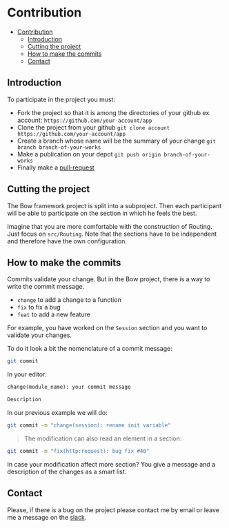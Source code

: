 # Contribution

- [Contribution](#contribution)
  - [Introduction](#introduction)
  - [Cutting the project](#cutting-the-project)
  - [How to make the commits](#how-to-make-the-commits)
  - [Contact](#contact)

## Introduction

To participate in the project you must:

- Fork the project so that it is among the directories of your github ex account: `https://github.com/your-account/app`
- Clone the project from your github `git clone account https://github.com/your-account/app`
- Create a branch whose name will be the summary of your change `git branch branch-of-your-works`
- Make a publication on your depot `git push origin branch-of-your-works`
- Finally make a [pull-request](https://www.thinkful.com/learn/github-pull-request-tutorial/Keep-Tabs-on-the-Project#Time-to-Submit-Your-First-PR)


## Cutting the project

The Bow framework project is split into a subproject. Then each participant will be able to participate on the section in which he feels the best.

Imagine that you are more comfortable with the construction of Routing. Just focus on `src/Routing`. Note that the sections have to be independent and therefore have the own configuration.

## How to make the commits

Commits validate your change. But in the Bow project, there is a way to write the commit message.

- `change` to add a change to a function
- `fix` to fix a bug
- `feat` to add a new feature

For example, you have worked on the `Session` section and you want to validate your changes.

To do it look a bit the nomenclature of a commit message:

```sh
git commit
```

In your editor:

```txt
change(module_name): your commit message

Description
```

In our previous example we will do:

```bash
git commit -m "change(session): rename init variable"
```

> The modification can also read an element in a section:

```bash
git commit -m "fix(http:request): bug fix #40"
```

In case your modification affect more section? You give a message and a description of the changes as a smart list.

## Contact

Please, if there is a bug on the project please contact me by email or leave me a message on the [slack](https://bowphp.slack.com).
